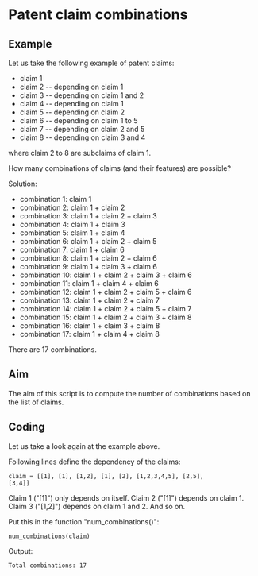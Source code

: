 # Patent claim combinations

## Example

Let us take the following example of patent claims:

- claim 1
- claim 2
-- depending on claim 1
- claim 3
-- depending on claim 1 and 2
- claim 4
-- depending on claim 1
- claim 5
-- depending on claim 2
- claim 6
-- depending on claim 1 to 5
- claim 7
-- depending on claim 2 and 5
- claim 8
-- depending on claim 3 and 4

where claim 2 to 8 are subclaims of claim 1.

How many combinations of claims (and their features) are possible?

Solution:
- combination 1:  claim 1
- combination 2:  claim 1 + claim 2
- combination 3:  claim 1 + claim 2 + claim 3
- combination 4:  claim 1 + claim 3
- combination 5:  claim 1 + claim 4
- combination 6:  claim 1 + claim 2 + claim 5
- combination 7:  claim 1 + claim 6
- combination 8:  claim 1 + claim 2 + claim 6
- combination 9:  claim 1 + claim 3 + claim 6
- combination 10: claim 1 + claim 2 + claim 3 + claim 6
- combination 11: claim 1 + claim 4 + claim 6
- combination 12: claim 1 + claim 2 + claim 5 + claim 6
- combination 13: claim 1 + claim 2 + claim 7
- combination 14: claim 1 + claim 2 + claim 5 + claim 7
- combination 15: claim 1 + claim 2 + claim 3 + claim 8
- combination 16: claim 1 + claim 3 + claim 8
- combination 17: claim 1 + claim 4 + claim 8

There are 17 combinations.

## Aim

The aim of this script is to compute the number of combinations based on the list of claims.

## Coding

Let us take a look again at the example above.

Following lines define the dependency of the claims:

<code>claim = [[1], [1], [1,2], [1], [2], [1,2,3,4,5], [2,5], [3,4]]</code> 

Claim 1 ("[1]") only depends on itself. Claim 2 ("[1]") depends on claim 1. Claim 3 ("[1,2]") depends on claim 1 and 2. And so on.

Put this in the function "num_combinations()":

<code>num_combinations(claim)</code> 

Output:

<code>Total combinations: 17</code> 

